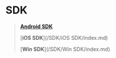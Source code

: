 # SDK

> [**Android SDK**](/SDK/androidsdk.md)
>
> [**iOS SDK**](/SDK/iOS SDK/index.md)
>
> [**Win SDK**](/SDK/Win SDK/index.md)



